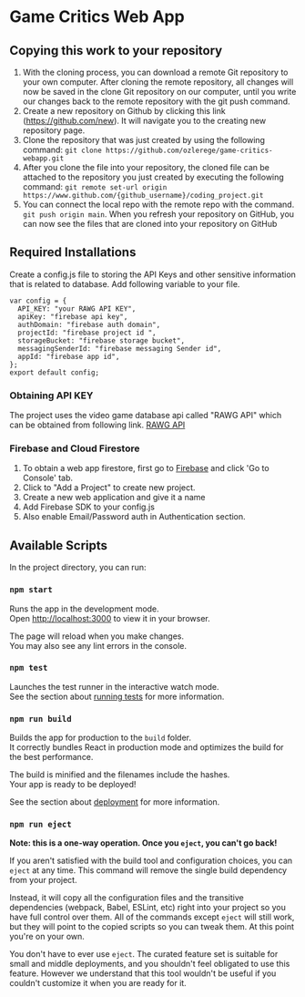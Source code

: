 # Game Critics Web App

## Copying this work to your repository

1. With the cloning process, you can download a remote Git repository to your own computer. After cloning the remote repository, all changes will now be saved in the clone Git repository on our computer, until you write our changes back to the remote repository with the git push command.
2. Create a new repository on Github by clicking this link (https://github.com/new). It will navigate you to the creating new repository page.
3. Clone the repository that was just created by using the following command: `git clone https://github.com/ozlerege/game-critics-webapp.git`
4. After you clone the file into your repository, the cloned file can be attached to the repository you just created by executing the following command: `git remote set-url origin https://www.github.com/{github_username}/coding_project.git`
5. You can connect the local repo with the remote repo with the command. `git push origin main`. When you refresh your repository on GitHub, you can now see the files that are cloned into your repository on GitHub

## Required Installations

Create a config.js file to storing the API Keys and other sensitive information that is related to database.
Add following variable to your file.

```
var config = {
  API_KEY: "your RAWG API KEY",
  apiKey: "firebase api key",
  authDomain: "firebase auth domain",
  projectId: "firebase project id ",
  storageBucket: "firebase storage bucket",
  messagingSenderId: "firebase messaging Sender id",
  appId: "firebase app id",
};
export default config;

```

### Obtaining API KEY

The project uses the video game database api called "RAWG API" which can be obtained from following link. [RAWG API](https://rawg.io/apidocs)

### Firebase and Cloud Firestore

1.  To obtain a web app firestore, first go to [Firebase](https://firebase.google.com) and click 'Go to Console' tab.
2.  Click to "Add a Project" to create new project.
3.  Create a new web application and give it a name
4.  Add Firebase SDK to your config.js
5.  Also enable Email/Password auth in Authentication section.

## Available Scripts

In the project directory, you can run:

### `npm start`

Runs the app in the development mode.\
Open [http://localhost:3000](http://localhost:3000) to view it in your browser.

The page will reload when you make changes.\
You may also see any lint errors in the console.

### `npm test`

Launches the test runner in the interactive watch mode.\
See the section about [running tests](https://facebook.github.io/create-react-app/docs/running-tests) for more information.

### `npm run build`

Builds the app for production to the `build` folder.\
It correctly bundles React in production mode and optimizes the build for the best performance.

The build is minified and the filenames include the hashes.\
Your app is ready to be deployed!

See the section about [deployment](https://facebook.github.io/create-react-app/docs/deployment) for more information.

### `npm run eject`

**Note: this is a one-way operation. Once you `eject`, you can't go back!**

If you aren't satisfied with the build tool and configuration choices, you can `eject` at any time. This command will remove the single build dependency from your project.

Instead, it will copy all the configuration files and the transitive dependencies (webpack, Babel, ESLint, etc) right into your project so you have full control over them. All of the commands except `eject` will still work, but they will point to the copied scripts so you can tweak them. At this point you're on your own.

You don't have to ever use `eject`. The curated feature set is suitable for small and middle deployments, and you shouldn't feel obligated to use this feature. However we understand that this tool wouldn't be useful if you couldn't customize it when you are ready for it.
